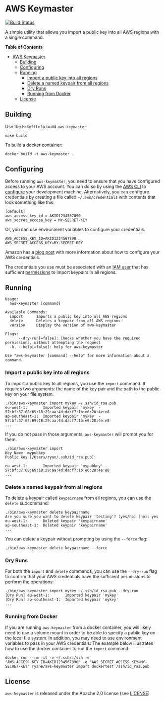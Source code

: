 # AWS Keymaster

[![Build Status](https://travis-ci.org/ryane/aws-keymaster.svg)](https://travis-ci.org/ryane/aws-keymaster)

A simple utility that allows you import a public key into all AWS regions with a single command.

<!-- markdown-toc start - Don't edit this section. Run M-x markdown-toc-generate-toc again -->
**Table of Contents**

- [AWS Keymaster](#aws-keymaster)
    - [Building](#building)
    - [Configuring](#configuring)
    - [Running](#running)
        - [Import a public key into all regions](#import-a-public-key-into-all-regions)
        - [Delete a named keypair from all regions](#delete-a-named-keypair-from-all-regions)
        - [Dry Runs](#dry-runs)
        - [Running from Docker](#running-from-docker)
    - [License](#license)

<!-- markdown-toc end -->

## Building

Use the `Makefile` to build `aws-keymaster`:

```shell
make build
```

To build a docker container:

```shell
docker build -t aws-keymaster .
```

## Configuring

Before running `aws-keymaster`, you need to ensure that you have configured access to your AWS account. You can do so by using the [AWS CLI](https://aws.amazon.com/cli/) to [configure](http://docs.aws.amazon.com/cli/latest/userguide/cli-chap-getting-started.html) your development machine. Alternatively, you can configure credentials by creating a file called `~/.aws/credentials` with contents that look something like this:

```
[default]
aws_access_key_id = AKID1234567890
aws_secret_access_key = MY-SECRET-KEY
```

Or, you can use environment variables to configure your credentials.

```
AWS_ACCESS_KEY_ID=AKID1234567890
AWS_SECRET_ACCESS_KEY=MY-SECRET-KEY
```

Amazon has a [blog post](http://blogs.aws.amazon.com/security/post/Tx3D6U6WSFGOK2H/A-New-and-Standardized-Way-to-Manage-Credentials-in-the-AWS-SDKs) with more information about how to configure your AWS credentials.

The credentials you use must be associated with an [IAM user](http://docs.aws.amazon.com/AWSEC2/latest/APIReference/ec2-api-permissions.html) that has sufficient [permissions](http://docs.aws.amazon.com/AWSEC2/latest/APIReference/ec2-api-permissions.html) to import keypairs in all regions.

## Running

```shell
Usage:
  aws-keymaster [command]

Available Commands:
  import      Imports a public key into all AWS regions
  delete      Deletes a keypair from all AWS regions
  version     Display the version of aws-keymaster

Flags:
      --dry-run[=false]: Checks whether you have the required permissions, without attempting the request
  -h, --help[=false]: help for aws-keymaster

Use "aws-keymaster [command] --help" for more information about a command.
```

### Import a public key into all regions

To import a public key to all regions, you use the `import` command. It requires two arguments: the name of the key pair and the path to the public key on your file system.

```shell
./bin/aws-keymaster import mykey ~/.ssh/id_rsa.pub
eu-west-1:       Imported keypair 'mykey' - 57:bf:37:68:69:18:29:aa:4d:da:f7:1b:e6:28:4e:e8
ap-southeast-1:  Imported keypair 'mykey' - 57:bf:37:68:69:18:29:aa:4d:da:f7:1b:e6:28:4e:e8
...
```

If you do not pass in those arguments, `aws-keymaster` will prompt you for them.

```shell
./bin/aws-keymaster import
Key Name: mypubkey
Public key [/Users/ryan/.ssh/id_rsa.pub]:

eu-west-1:       Imported keypair 'mypubkey' - 57:bf:37:68:69:18:29:aa:4d:da:f7:1b:e6:28:4e:e8
...
```

### Delete a named keypair from all regions

To delete a keypair called `keypairname` from all regions, you can use the `delete` subcommand:

```shell
./bin/aws-keymaster delete keypairname
Are you sure you want to delete keypair 'testing'? (yes/no) [no]: yes
eu-west-1:       Deleted keypair 'keypairname'
ap-southeast-1:  Deleted keypair 'keypairname'
...
```

You can delete a keypair without prompting by using the `--force` flag:

```shell
./bin/aws-keymaster delete keypairname --force
```

### Dry Runs

For both the `import` and `delete` commands, you can use the `--dry-run` flag to confirm that your AWS credentials have the sufficient permissions to perform the operations:

```shell
./bin/aws-keymaster import mykey ~/.ssh/id_rsa.pub --dry-run
[Dry Run] eu-west-1:       Imported keypair 'mykey'
[Dry Run] ap-southeast-1:  Imported keypair 'mykey'
...
```

### Running from Docker

If you are running `aws-keymaster` from a docker container, you will likely need to use a volume mount in order to be able to specify a public key on the local file system. In addition, you may need to use environment variables to pass in your AWS credentials. The example below illustrates how to use the docker container to run the `import` command:

```shell
docker run --rm -it -v ~/.ssh/:/ssh -e "AWS_ACCESS_KEY_ID=AKID1234567890" -e "AWS_SECRET_ACCESS_KEY=MY-SECRET-KEY" ryane/aws-keymaster import dockertest /ssh/id_rsa.pub
```

## License

`aws-keymaster` is released under the Apache 2.0 license (see [LICENSE](LICENSE))
